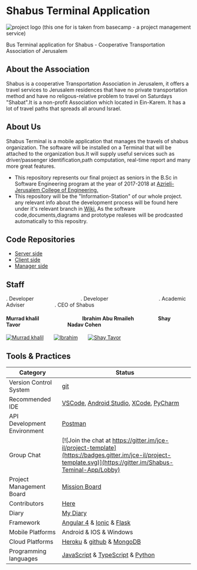 # Shabus Terminal Application


 

 ![project logo (this one for is taken from basecamp - a project management service)](https://www.startisrael.co.il/uploads/images/logo_svg.png)
 
Bus Terminal application for Shabus -  Cooperative Transportation Association of Jerusalem 

 ## About the Association
Shabus is a cooperative Transportation Association in Jerusalem, it offers a travel services to Jerusalem residences that have no private transportation method and have no religous-relative problem to travel on Saturdays "Shabat".It is a non-profit Association which located in Ein-Karem. It has a lot of travel paths that spreads all around Israel.

 ## About Us
  Shabus Terminal is a mobile application that manages the travels of shabus organization. The software will be installed on a Terminal   that will be attached to the organization bus.It will supply useful services such as driver/passenger identification,path computation,
  real-time report and many more great features.
 

- This repository represents our final project as seniors in the B.Sc in Software Engineering program at the year of 2017-2018 at [Azrieli- Jerusalem College of Engineering.](https://www.jce.ac.il/)
- This repository will be the "Information-Station" of our whole project. any relevant info about the development process will be found here under it's relevant branch in [Wiki.](https://github.com/murradkh/Shabus-Teminal-App/wiki) As the software code,documents,diagrams and prototype realeses will be prodcasted automatically to this repositry.

## Code Repositories
- [Server side](https://github.com/murradkh/Shabus-API/)
- [Client side](https://github.com/murradkh/Shabus-Mobile-App)
- [Manager side](https://github.com/murradkh/Shabus-webApp)

## Staff
. Developer &emsp; &emsp; &emsp; &emsp;&emsp;&emsp;&emsp;&emsp;.  Developer&emsp;&emsp; &emsp; &emsp; &emsp;&emsp;&emsp;&emsp;&emsp;. Academic Adviser&emsp;&emsp; &emsp; &emsp; &emsp;. CEO of Shabus
#### Murrad khalil &emsp; &emsp; &emsp; &emsp; &emsp; &emsp;&emsp;Ibrahim Abu Rmaileh&emsp; &emsp; &emsp; &emsp;Shay Tavor&emsp; &emsp; &emsp; &emsp;&emsp; &emsp;&emsp; &emsp;Nadav Cohen</br> 
[![Murrad khalil](https://avatars2.githubusercontent.com/u/26089554?s=200&v=4)](https://github.com/murradkh)&emsp;&emsp;[![Ibrahim](https://avatars3.githubusercontent.com/u/26056359?s=200&v=4)](https://github.com/Ibrahim-Abu-Rmaileh)&emsp;&emsp;[![Shay Tavor](https://avatars3.githubusercontent.com/u/10141163?s=200&v=4)](https://github.com/shaytavor)&emsp;&emsp;





 ## Tools & Practices

|Category|Status|
|---|---|
| Version Control System| [git](https://git-scm.com/)|
| Recommended IDE | [VSCode](https://code.visualstudio.com), [Android Studio](https://developer.android.com/studio/index.html), [XCode](https://developer.apple.com/xcode/), [PyCharm](https://www.jetbrains.com/pycharm/) |
| API Development Environment | [Postman](https://www.getpostman.com/) |
| Group Chat | [![Join the chat at https://gitter.im/jce-il/project-template](https://badges.gitter.im/jce-il/project-template.svg)](https://gitter.im/Shabus-Teminal-App/Lobby) |
| Project Management Board| [Mission Board](https://github.com/murradkh/Shabus-Teminal-App/projects) |
| Contributors | [Here](https://github.com/murradkh/Shabus-Teminal-App/graphs/contributors) |
| Diary | [My Diary](https://www.my-diary.org/read/d/929360)|
|Framework| [Angular 4](https://angular.io/) & [Ionic](http://ionicframework.com/) & [Flask](http://flask.pocoo.org/)
|Mobile Platforms| Android & IOS & Windows|
|Cloud Platforms| [Heroku](https://dashboard.heroku.com/) & [github](https://github.com/) & [MongoDB](https://www.mongodb.com/)|
|Programming languages | [JavaScript](https://www.javascript.com/) & [TypeScript](https://www.typescriptlang.org/) & [Python](https://docs.python.org/3/)

